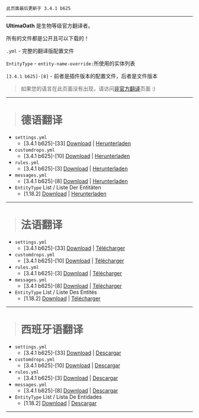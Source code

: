 ```
此页面最后更新于 3.4.1 b625
```

---

**UltimaOath** 是生物等级官方翻译者。

所有的文件都是公开且可以下载的！

`.yml` - 完整的翻译版配置文件

`EntityType` - `entity-name-override:`所使用的实体列表

`[3.4.1 b625]-[8]` - 前者是插件版本的配置文件，后者是文件版本

> 如果您的语言在此页面没有出现，请访问[非官方翻译](https://github.com/lokka30/LevelledMobs/wiki/Unofficial-Translations)页面 :)

---

> # 德语翻译

- `settings.yml`
  - [3.4.1 b625]-[33] [Download](https://github.com/UltimaOath/LevelledMobs/blob/master/src/main/resources/exampleconfigs/settings-GER.yml) | [Herunterladen](https://github.com/UltimaOath/LevelledMobs/blob/master/src/main/resources/exampleconfigs/settings-GER.yml)
- `customdrops.yml`
  - [3.4.1 b625]-[10] [Download](https://github.com/UltimaOath/LevelledMobs/blob/master/src/main/resources/exampleconfigs/customdrops-GER.yml) | [Herunterladen](https://github.com/UltimaOath/LevelledMobs/blob/master/src/main/resources/exampleconfigs/customdrops-GER.yml)
- `rules.yml`
  - [3.4.1 b625]-[3] [Download](https://github.com/UltimaOath/LevelledMobs/blob/master/src/main/resources/exampleconfigs/rules-GER.yml) | [Herunterladen](https://github.com/UltimaOath/LevelledMobs/blob/master/src/main/resources/exampleconfigs/rules-GER.yml)
- `messages.yml`
  - [3.4.1 b625]-[8] [Download](https://github.com/UltimaOath/LevelledMobs/blob/master/src/main/resources/exampleconfigs/messages-GER.yml) | [Herunterladen](https://github.com/UltimaOath/LevelledMobs/blob/master/src/main/resources/exampleconfigs/messages-GER.yml)
- `EntityType` List / Liste Der Entitäten
  - [1.18.2] [Download](https://github.com/UltimaOath/LevelledMobs/blob/master/src/main/resources/exampleconfigs/entitytype-GER.yml) | [Herunterladen](https://github.com/UltimaOath/LevelledMobs/blob/master/src/main/resources/exampleconfigs/entitytype-GER.yml)

---

> # 法语翻译

- `settings.yml`
  - [3.4.1 b625]-[33] [Download](https://github.com/UltimaOath/LevelledMobs/blob/master/src/main/resources/exampleconfigs/settings-FRE.yml) | [Télécharger](https://github.com/UltimaOath/LevelledMobs/blob/master/src/main/resources/exampleconfigs/settings-FRE.yml)
- `customdrops.yml`
  - [3.4.1 b625]-[10] [Download](https://github.com/UltimaOath/LevelledMobs/blob/master/src/main/resources/exampleconfigs/customdrops-FRE.yml) | [Télécharger](https://github.com/UltimaOath/LevelledMobs/blob/master/src/main/resources/exampleconfigs/customdrops-FRE.yml)
- `rules.yml`
  - [3.4.1 b625]-[3] [Download](https://github.com/UltimaOath/LevelledMobs/blob/master/src/main/resources/exampleconfigs/rules-FRE.yml) | [Télécharger](https://github.com/UltimaOath/LevelledMobs/blob/master/src/main/resources/exampleconfigs/rules-FRE.yml)
- `messages.yml`
  - [3.4.1 b625]-[8] [Download](https://github.com/UltimaOath/LevelledMobs/blob/master/src/main/resources/exampleconfigs/messages-FRE.yml) | [Télécharger](https://github.com/UltimaOath/LevelledMobs/blob/master/src/main/resources/exampleconfigs/messages-FRE.yml)
- `EntityType` List / Liste Des Entités
  - [1.18.2] [Download](https://github.com/UltimaOath/LevelledMobs/blob/master/src/main/resources/exampleconfigs/entitytype-FRE.yml) | [Télécharger](https://github.com/UltimaOath/LevelledMobs/blob/master/src/main/resources/exampleconfigs/entitytype-FRE.yml)

---

> # 西班牙语翻译

- `settings.yml`
  - [3.4.1 b625]-[33] [Download](https://github.com/UltimaOath/LevelledMobs/blob/master/src/main/resources/exampleconfigs/settings-SPA.yml) | [Descargar](https://github.com/UltimaOath/LevelledMobs/blob/master/src/main/resources/exampleconfigs/settings-SPA.yml)
- `customdrops.yml`
  - [3.4.1 b625]-[10] [Download](https://github.com/UltimaOath/LevelledMobs/blob/master/src/main/resources/exampleconfigs/customdrops-SPA.yml) | [Descargar](https://github.com/UltimaOath/LevelledMobs/blob/master/src/main/resources/exampleconfigs/customdrops-SPA.yml)
- `rules.yml`
  - [3.4.1 b625]-[3] [Download](https://github.com/UltimaOath/LevelledMobs/blob/master/src/main/resources/exampleconfigs/rules-SPA.yml) | [Descargar](https://github.com/UltimaOath/LevelledMobs/blob/master/src/main/resources/exampleconfigs/rules-SPA.yml)
- `messages.yml`
  - [3.4.1 b625]-[8] [Download](https://github.com/UltimaOath/LevelledMobs/blob/master/src/main/resources/exampleconfigs/messages-SPA.yml) | [Descargar](https://github.com/UltimaOath/LevelledMobs/blob/master/src/main/resources/exampleconfigs/messages-SPA.yml)
- `EntityType` List / Lista De Entidades
  - [1.18.2] [Download](https://github.com/UltimaOath/LevelledMobs/blob/master/src/main/resources/exampleconfigs/entitytype-SPA.yml) | [Descargar](https://github.com/UltimaOath/LevelledMobs/blob/master/src/main/resources/exampleconfigs/entitytype-SPA.yml)

---
